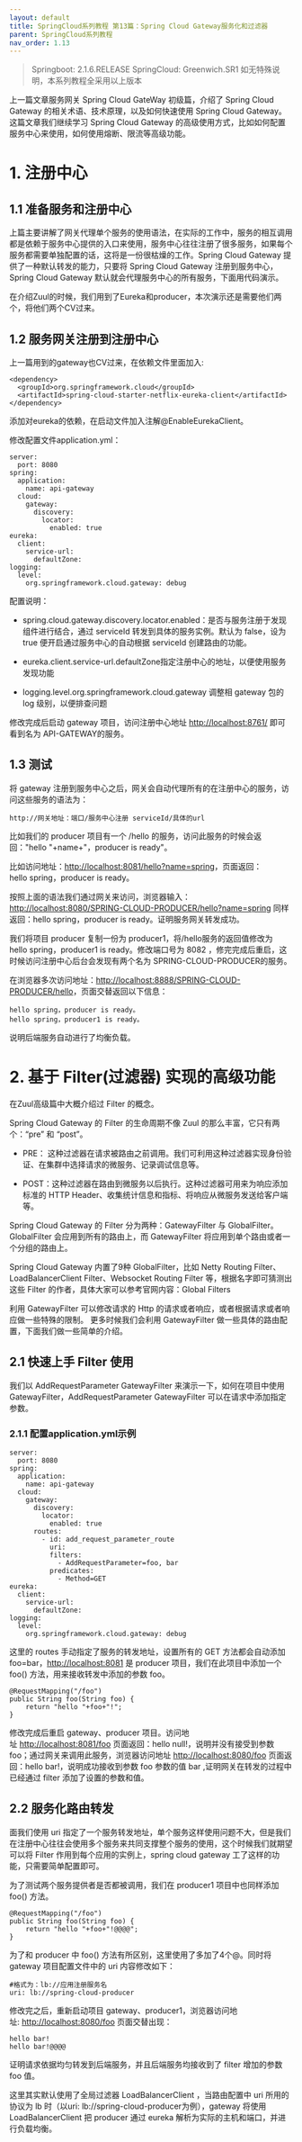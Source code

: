 ```yaml
---
layout: default
title: SpringCloud系列教程 第13篇：Spring Cloud Gateway服务化和过滤器
parent: SpringCloud系列教程
nav_order: 1.13
---
```


> Springboot: 2.1.6.RELEASE
> SpringCloud: Greenwich.SR1
> 如无特殊说明，本系列教程全采用以上版本


上一篇文章服务网关 Spring Cloud GateWay 初级篇，介绍了 Spring Cloud Gateway 的相关术语、技术原理，以及如何快速使用 Spring Cloud Gateway。这篇文章我们继续学习 Spring Cloud Gateway 的高级使用方式，比如如何配置服务中心来使用，如何使用熔断、限流等高级功能。


# 1. 注册中心

## 1.1 准备服务和注册中心

上篇主要讲解了网关代理单个服务的使用语法，在实际的工作中，服务的相互调用都是依赖于服务中心提供的入口来使用，服务中心往往注册了很多服务，如果每个服务都需要单独配置的话，这将是一份很枯燥的工作。Spring Cloud Gateway 提供了一种默认转发的能力，只要将 Spring Cloud Gateway 注册到服务中心，Spring Cloud Gateway 默认就会代理服务中心的所有服务，下面用代码演示。

在介绍Zuul的时候，我们用到了Eureka和producer，本次演示还是需要他们两个，将他们两个CV过来。

## 1.2 服务网关注册到注册中心

上一篇用到的gateway也CV过来，在依赖文件里面加入:

```
<dependency>
  <groupId>org.springframework.cloud</groupId>
  <artifactId>spring-cloud-starter-netflix-eureka-client</artifactId>
</dependency>
```

添加对eureka的依赖，在启动文件加入注解@EnableEurekaClient。

修改配置文件application.yml：

```
server:
  port: 8080
spring:
  application:
    name: api-gateway
  cloud:
    gateway:
      discovery:
        locator:
          enabled: true
eureka:
  client:
    service-url:
      defaultZone: 
logging:
  level:
    org.springframework.cloud.gateway: debug
```

配置说明：

- spring.cloud.gateway.discovery.locator.enabled：是否与服务注册于发现组件进行结合，通过 serviceId 转发到具体的服务实例。默认为 false，设为 true 便开启通过服务中心的自动根据 serviceId 创建路由的功能。

- eureka.client.service-url.defaultZone指定注册中心的地址，以便使用服务发现功能

- logging.level.org.springframework.cloud.gateway 调整相 gateway 包的 log 级别，以便排查问题

修改完成后启动 gateway 项目，访问注册中心地址 [http://localhost:8761/](http://localhost:8761/) 即可看到名为 API-GATEWAY的服务。

## 1.3 测试

将 gateway 注册到服务中心之后，网关会自动代理所有的在注册中心的服务，访问这些服务的语法为：

```
http://网关地址：端口/服务中心注册 serviceId/具体的url
```

比如我们的 producer 项目有一个 /hello 的服务，访问此服务的时候会返回："hello "+name+"，producer is ready"。

比如访问地址：[http://localhost:8081/hello?name=spring](http://localhost:8081/hello?name=spring)，页面返回：hello spring，producer is ready。

按照上面的语法我们通过网关来访问，浏览器输入：[http://localhost:8080/SPRING-CLOUD-PRODUCER/hello?name=spring](http://localhost:8080/SPRING-CLOUD-PRODUCER/hello?name=spring) 同样返回：hello spring，producer is ready。证明服务网关转发成功。

我们将项目 producer 复制一份为 producer1，将/hello服务的返回值修改为 hello spring，producer1 is ready。修改端口号为 8082 ，修完完成后重启，这时候访问注册中心后台会发现有两个名为 SPRING-CLOUD-PRODUCER的服务。

在浏览器多次访问地址：[http://localhost:8888/SPRING-CLOUD-PRODUCER/hello](http://localhost:8888/SPRING-CLOUD-PRODUCER/hello)，页面交替返回以下信息：

```
hello spring，producer is ready。
hello spring，producer1 is ready。
```

说明后端服务自动进行了均衡负载。

# 2. 基于 Filter(过滤器) 实现的高级功能

在Zuul高级篇中大概介绍过 Filter 的概念。

Spring Cloud Gateway 的 Filter 的生命周期不像 Zuul 的那么丰富，它只有两个：“pre” 和 “post”。

- PRE： 这种过滤器在请求被路由之前调用。我们可利用这种过滤器实现身份验证、在集群中选择请求的微服务、记录调试信息等。

- POST：这种过滤器在路由到微服务以后执行。这种过滤器可用来为响应添加标准的 HTTP Header、收集统计信息和指标、将响应从微服务发送给客户端等。

Spring Cloud Gateway 的 Filter 分为两种：GatewayFilter 与 GlobalFilter。GlobalFilter 会应用到所有的路由上，而 GatewayFilter 将应用到单个路由或者一个分组的路由上。

Spring Cloud Gateway 内置了9种 GlobalFilter，比如 Netty Routing Filter、LoadBalancerClient Filter、Websocket Routing Filter 等，根据名字即可猜测出这些 Filter 的作者，具体大家可以参考官网内容：Global Filters

利用 GatewayFilter 可以修改请求的 Http 的请求或者响应，或者根据请求或者响应做一些特殊的限制。 更多时候我们会利用 GatewayFilter 做一些具体的路由配置，下面我们做一些简单的介绍。

## 2.1 快速上手 Filter 使用

我们以 AddRequestParameter GatewayFilter 来演示一下，如何在项目中使用 GatewayFilter，AddRequestParameter GatewayFilter 可以在请求中添加指定参数。

### 2.1.1 配置application.yml示例

```
server:
  port: 8080
spring:
  application:
    name: api-gateway
  cloud:
    gateway:
      discovery:
        locator:
          enabled: true
      routes:
        - id: add_request_parameter_route
          uri: 
          filters:
            - AddRequestParameter=foo, bar
          predicates:
            - Method=GET
eureka:
  client:
    service-url:
      defaultZone: 
logging:
  level:
    org.springframework.cloud.gateway: debug
```

这里的 routes 手动指定了服务的转发地址，设置所有的 GET 方法都会自动添加foo=bar，[http://localhost:8081](http://localhost:8081) 是 producer 项目，我们在此项目中添加一个 foo() 方法，用来接收转发中添加的参数 foo。

```
@RequestMapping("/foo")
public String foo(String foo) {
    return "hello "+foo+"!";
}
```

修改完成后重启 gateway、producer 项目。访问地址 [http://localhost:8081/foo](http://localhost:8081/foo) 页面返回：hello null!，说明并没有接受到参数 foo；通过网关来调用此服务，浏览器访问地址 [http://localhost:8080/foo](http://localhost:8080/foo) 页面返回：hello bar!，说明成功接收到参数 foo 参数的值 bar ,证明网关在转发的过程中已经通过 filter 添加了设置的参数和值。

## 2.2 服务化路由转发

面我们使用 uri 指定了一个服务转发地址，单个服务这样使用问题不大，但是我们在注册中心往往会使用多个服务来共同支撑整个服务的使用，这个时候我们就期望可以将 Filter 作用到每个应用的实例上，spring cloud gateway 工了这样的功能，只需要简单配置即可。

为了测试两个服务提供者是否都被调用，我们在 producer1 项目中也同样添加 foo() 方法。

```
@RequestMapping("/foo")
public String foo(String foo) {
    return "hello "+foo+"!@@@@";
}
```

为了和 producer 中 foo() 方法有所区别，这里使用了多加了4个@。同时将 gateway 项目配置文件中的 uri 内容修改如下：

```
#格式为：lb://应用注册服务名
uri: lb://spring-cloud-producer
```

修改完之后，重新启动项目 gateway、producer1，浏览器访问地址: [http://localhost:8080/foo](http://localhost:8080/foo) 页面交替出现：

```
hello bar!
hello bar!@@@@
```

证明请求依据均匀转发到后端服务，并且后端服务均接收到了 filter 增加的参数 foo 值。

这里其实默认使用了全局过滤器 LoadBalancerClient ，当路由配置中 uri 所用的协议为 lb 时（以uri: lb://spring-cloud-producer为例），gateway 将使用 LoadBalancerClient 把 producer 通过 eureka 解析为实际的主机和端口，并进行负载均衡。